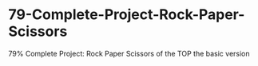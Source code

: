 # 79-Complete-Project-Rock-Paper-Scissors
79% Complete Project: Rock Paper Scissors of the TOP the basic version
